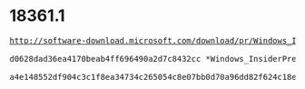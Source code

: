 # 18361.1

<pre>
<a href="http://software-download.microsoft.com/download/pr/Windows_InsiderPreview_SDK_en-us_18361_1.iso">http://software-download.microsoft.com/download/pr/Windows_InsiderPreview_SDK_en-us_18361_1.iso</a>

d0628dad36ea4170beab4ff696490a2d7c8432cc *Windows_InsiderPreview_SDK_en-us_18361_1.iso

a4e148552df904c3c1f8ea34734c265054c8e07bb0d70a96dd82f624c18ed1ee *Windows_InsiderPreview_SDK_en-us_18361_1.iso
</pre>
